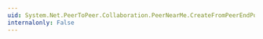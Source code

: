 ```yaml
---
uid: System.Net.PeerToPeer.Collaboration.PeerNearMe.CreateFromPeerEndPoint(System.Net.PeerToPeer.Collaboration.PeerEndPoint)
internalonly: False
---
```

